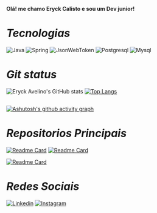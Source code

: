 **__Olá! me chamo Eryck Calisto e sou um Dev junior!__**

# **_Tecnologias_**

![Java](https://img.shields.io/badge/Java-ED8B00?style=for-the-badge&logo=openjdk&logoColor=white)
![Spring](https://img.shields.io/badge/Spring-6DB33F?style=for-the-badge&logo=spring&logoColor=white)
![JsonWebToken](https://img.shields.io/badge/json%20web%20tokens-323330?style=for-the-badge&logo=json-web-tokens&logoColor=pink)
![Postgresql](https://img.shields.io/badge/PostgreSQL-316192?style=for-the-badge&logo=postgresql&logoColor=white)
![Mysql](https://img.shields.io/badge/MySQL-00000F?style=for-the-badge&logo=mysql&logoColor=white)

# **_Git status_**

![Eryck Avelino's GitHub stats](https://github-readme-stats.eryckavel.vercel.app/api?username=eryckavel&show_icons=true&theme=radical)
[![Top Langs](https://github-readme-stats.eryckavel.vercel.app/api/top-langs/?username=eryckavel&layout=compact&theme=radical)](https://github.com/anuraghazra/github-readme-stats)

##
  
[![Ashutosh's github activity graph](https://github-readme-activity-graph.cyclic.app/graph?username=eryckavel&bg_color=0a0a0a&color=d1c2c6&line=581485&point=75299e&area=true&hide_border=true)](https://github.com/ashutosh00710/github-readme-activity-graph)

# **_Repositorios Principais_**

[![Readme Card](https://github-readme-stats.eryckavel.vercel.app/api/pin/?username=eryckavel&repo=spring-jwt&theme=radical)](https://github.com/eryckavel/spring-jwt)
[![Readme Card](https://github-readme-stats.eryckavel.vercel.app/api/pin/?username=eryckavel&repo=spring-webclient&theme=radical)](https://github.com/eryckavel/spring-webclient)

[![Readme Card](https://github-readme-stats.eryckavel.vercel.app/api/pin/?username=eryckavel&repo=spring-microservices&theme=radical)](https://github.com/EryckAvel/spring-microservices.git)

# **_Redes Sociais_**

[![Linkedin](https://img.shields.io/badge/LinkedIn-0077B5?style=for-the-badge&logo=linkedin&logoColor=white)](https://www.linkedin.com/in/eryck-avelino-a641b6232/)
[![Instagram](https://img.shields.io/badge/Instagram-E4405F?style=for-the-badge&logo=instagram&logoColor=white)](https://www.instagram.com/eryckavelino/)


